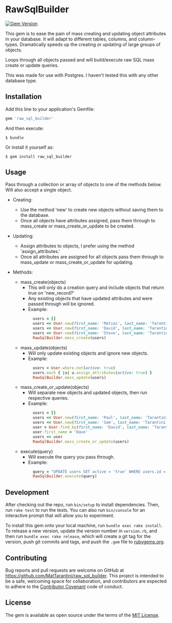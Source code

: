 # RawSqlBuilder

[![Gem Version](https://badge.fury.io/rb/raw_sql_builder.svg)](https://badge.fury.io/rb/raw_sql_builder)

This gem is to ease the pain of mass creating and updating object attributes in your database.
It will adapt to different tables, columns, and column-types.
Dramatically speeds up the creating or updating of large groups of objects.

Loops through all objects passed and will build/execute raw SQL mass create or update queries.

This was made for use with Postgres. I haven't tested this with any other database type.

## Installation

Add this line to your application's Gemfile:

```ruby
gem 'raw_sql_builder'
```

And then execute:

    $ bundle

Or install it yourself as:

    $ gem install raw_sql_builder

## Usage

Pass through a collection or array of objects to one of the methods below.
Will also accept a single object.

- Creating:
  - Use the method 'new' to create new objects without saving them to the database.
  - Once all objects have attributes assigned, pass them through to mass_create or
    mass_create_or_update to be created.
  
- Updating:
  - Assign attributes to objects, I prefer using the method 'assign_attributes.'
  - Once all attributes are assigned for all objects pass them through to mass_update or
    mass_create_or_update for updating.
  
- Methods:
  - mass_create(objects)
    - This will only do a creation query and include objects that return true on 'new_record?'
    - Any existing objects that have updated attributes and were passed through will be ignored.
    - Example:
      ```ruby
        users = []
        users << User.new(first_name: 'Matias', last_name: 'Tarantini', active: true)
        users << User.new(first_name: 'David', last_name: 'Tarantini', active: false)
        users << User.new(first_name: 'Steve', last_name: 'Tarantini', active: false)
        RawSqlBuilder.mass_create(users)
      ```
  - mass_update(objects)
    - Will only update existing objects and ignore new objects.
    - Example:
      ```ruby
        users = User.where.not(active: true)
        users.each { |u| u.assign_attributes(active: true) }
        RawSqlBuilder.mass_update(users)
      ```
  - mass_create_or_update(objects)
    - Will separate new objects and updated objects, then run respective queries.
    - Example:
      ```ruby
        users = []
        users << User.new(first_name: 'Paul', last_name: 'Tarantini', active: true)
        users << User.new(first_name: 'Sam', last_name: 'Tarantini', active: true)
        user = User.find_by(first_name: 'David', last_name: 'Tarantini')
        user.first_name = 'Dave'
        users << user
        RawSqlBuilder.mass_create_or_update(users)
      ```
  - execute(query)
    - Will execute the query you pass through.
    - Example:
      ```ruby
        query = "UPDATE users SET active = 'true' WHERE users.id = 3;"
        RawSqlBuilder.execute(query)
      ```

## Development

After checking out the repo, run `bin/setup` to install dependencies. Then, run `rake test` to run the tests. You can also run `bin/console` for an interactive prompt that will allow you to experiment.

To install this gem onto your local machine, run `bundle exec rake install`. To release a new version, update the version number in `version.rb`, and then run `bundle exec rake release`, which will create a git tag for the version, push git commits and tags, and push the `.gem` file to [rubygems.org](https://rubygems.org).

## Contributing

Bug reports and pull requests are welcome on GitHub at https://github.com/MatTarantini/raw_sql_builder. This project is intended to be a safe, welcoming space for collaboration, and contributors are expected to adhere to the [Contributor Covenant](contributor-covenant.org) code of conduct.


## License

The gem is available as open source under the terms of the [MIT License](http://opensource.org/licenses/MIT).
